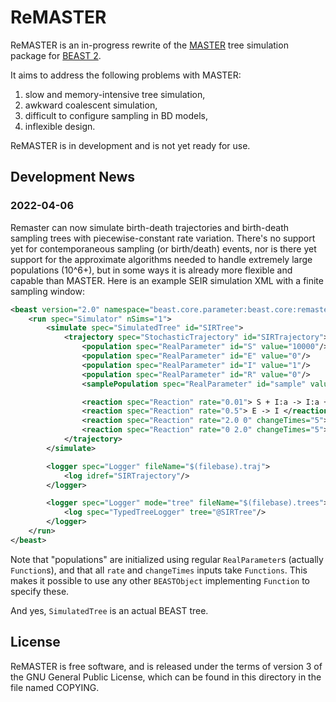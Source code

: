 ReMASTER
========

ReMASTER is an in-progress rewrite of the
[MASTER](https://tgvaughan.github.io/MASTER) tree simulation package
for [BEAST 2](https://beast2.org).

It aims to address the following problems with MASTER:
1. slow and memory-intensive tree simulation,
2. awkward coalescent simulation,
3. difficult to configure sampling in BD models,
4. inflexible design.

ReMASTER is in development and is not yet ready for use.

Development News
----------------

### 2022-04-06

Remaster can now simulate birth-death trajectories and birth-death sampling trees with piecewise-constant rate
variation.  There's no support yet for contemporaneous sampling (or birth/death) events, nor is there yet support
for the approximate algorithms needed to handle extremely large populations (10^6+), but in some ways it is already
more flexible and capable than MASTER.  Here is an example SEIR simulation XML with a finite sampling window:

```xml
<beast version="2.0" namespace="beast.core.parameter:beast.core:remaster">
    <run spec="Simulator" nSims="1">
        <simulate spec="SimulatedTree" id="SIRTree">
            <trajectory spec="StochasticTrajectory" id="SIRTrajectory">
                <population spec="RealParameter" id="S" value="10000"/>
                <population spec="RealParameter" id="E" value="0"/>
                <population spec="RealParameter" id="I" value="1"/>
                <population spec="RealParameter" id="R" value="0"/>
                <samplePopulation spec="RealParameter" id="sample" value="0"/>

                <reaction spec="Reaction" rate="0.01"> S + I:a -> I:a + E:a </reaction>
                <reaction spec="Reaction" rate="0.5"> E -> I </reaction>
                <reaction spec="Reaction" rate="2.0 0" changeTimes="5"> I -> R </reaction>
                <reaction spec="Reaction" rate="0 2.0" changeTimes="5"> I -> sample </reaction>
            </trajectory>
        </simulate>

        <logger spec="Logger" fileName="$(filebase).traj">
            <log idref="SIRTrajectory"/>
        </logger>

        <logger spec="Logger" mode="tree" fileName="$(filebase).trees">
            <log spec="TypedTreeLogger" tree="@SIRTree"/>
        </logger>
    </run>
</beast>
```

Note that "populations" are initialized using regular `RealParameter`s (actually `Function`s), and that all `rate`
and `changeTimes` inputs take `Functions`. This makes it possible to use any other `BEASTObject` implementing `Function`
to specify these.

And yes, `SimulatedTree` is an actual BEAST tree.


License
-------

ReMASTER is free software, and is released under the terms of version
3 of the GNU General Public License, which can be found in this
directory in the file named COPYING.
